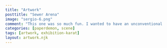 ```yaml
---
title: "Artwork"
posttitle: "Sewer Arena"
image: "sergio-6.png"
comment: "This one was so much fun. I wanted to have an unconventional arena that wasn't really about the battle. Those two meeting is crucial for Sergio's development as it is kind of initiating a time skip, introducing this new character."
categories: [paperdemon, scene]
tags: [artwork, exhibition-karat]
layout: artwork.njk
---
```

